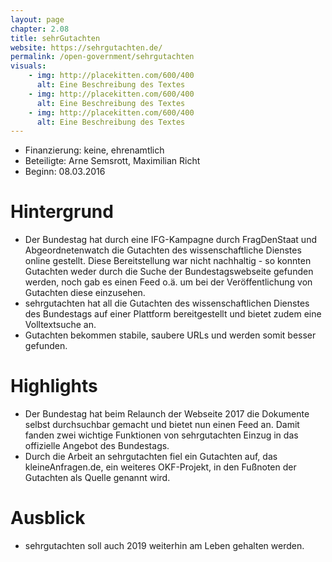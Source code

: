 ```yaml
---
layout: page
chapter: 2.08
title: sehrGutachten
website: https://sehrgutachten.de/
permalink: /open-government/sehrgutachten
visuals:
    - img: http://placekitten.com/600/400
      alt: Eine Beschreibung des Textes
    - img: http://placekitten.com/600/400
      alt: Eine Beschreibung des Textes
    - img: http://placekitten.com/600/400
      alt: Eine Beschreibung des Textes
---
```


* Finanzierung: keine, ehrenamtlich
* Beteiligte: Arne Semsrott, Maximilian Richt
* Beginn: 08.03.2016

# Hintergrund

* Der Bundestag hat durch eine IFG-Kampagne durch FragDenStaat und Abgeordnetenwatch die Gutachten des wissenschaftliche Dienstes online gestellt. Diese Bereitstellung war nicht nachhaltig - so konnten Gutachten weder durch die Suche der Bundestagswebseite gefunden werden, noch gab es einen Feed o.ä. um bei der Veröffentlichung von Gutachten diese einzusehen. 
* sehrgutachten hat all die Gutachten des wissenschaftlichen Dienstes des Bundestags auf einer Plattform bereitgestellt und bietet zudem eine Volltextsuche an. 
* Gutachten bekommen stabile, saubere URLs und werden somit besser gefunden.


# Highlights

* Der Bundestag hat beim Relaunch der Webseite 2017 die Dokumente selbst durchsuchbar gemacht und bietet nun einen Feed an. Damit fanden zwei wichtige Funktionen von sehrgutachten Einzug in das offizielle Angebot des Bundestags.
* Durch die Arbeit an sehrgutachten fiel ein Gutachten auf, das kleineAnfragen.de, ein weiteres OKF-Projekt, in den Fußnoten der Gutachten als Quelle genannt wird.


# Ausblick 

* sehrgutachten soll auch 2019 weiterhin am Leben gehalten werden.